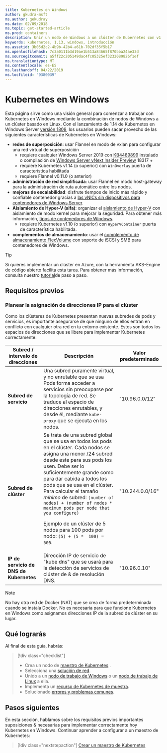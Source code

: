```yaml
---
title: Kubernetes en Windows
author: gkudra-msft
ms.author: gekudray
ms.date: 02/09/2018
ms.topic: get-started-article
ms.prod: containers
description: Unir un nodo de Windows a un clúster de Kubernetes con v1.13.
keywords: kubernetes, 1.13, windows, introducción
ms.assetid: 3b05d2c2-4b9b-42b4-a61b-702df35f5b17
ms.openlocfilehash: 7c3a0111b3d19ae1b513a84665f870bba24ae33d
ms.sourcegitcommit: a5ff22c205149dac4fc05325ef3232089826f1ef
ms.translationtype: MT
ms.contentlocale: es-ES
ms.lasthandoff: 04/22/2019
ms.locfileid: "9380039"
---
```

# <a name="kubernetes-on-windows"></a>Kubernetes en Windows

Esta página sirve como una visión general para comenzar a trabajar con Kubernetes en Windows mediante la combinación de nodos de Windows a un clúster basado en Linux. Con el lanzamiento de 1.14 de Kubernetes en Windows Server [versión 1809](https://docs.microsoft.com/en-us/windows-server/get-started/whats-new-in-windows-server-1809#container-networking-with-kubernetes), los usuarios pueden sacar provecho de las siguientes características de Kubernetes en Windows:

- **redes de superposición**: usar Flannel en modo de vxlan para configurar una red virtual de superposición
    - requiere cualquier Windows Server 2019 con [KB4489899](https://support.microsoft.com/en-us/help/4489899) instalado o compilación de [Windows Server vNext Insider Preview](https://blogs.windows.com/windowsexperience/tag/windows-insider-program/) 18317 +
    - requiere Kubernetes v1.14 (o superior) con `WinOverlay` puerta de característica habilitada
    - requiere Flannel v0.11.0 (o anterior)
- **administración de red simplificada**: usar Flannel en modo host-gateway para la administración de ruta automático entre los nodos.
- **mejoras de escalabilidad**: disfrute tiempos de inicio más rápido y confiable contenedor gracias a [las vNICs sin dispositivos para contenedores de Windows Server](https://blogs.technet.microsoft.com/networking/2018/04/27/network-start-up-and-performance-improvements-in-windows-10-spring-creators-update-and-windows-server-version-1803/).
- **Aislamiento de Hyper-V (alfa)**: organizar el [aislamiento de Hyper-V](https://kubernetes.io/docs/getting-started-guides/windows/#hyper-v-containers) con aislamiento de modo kernel para mejorar la seguridad. Para obtener más información, [tipos de contenedores de Windows](https://docs.microsoft.com/en-us/virtualization/windowscontainers/about/#windows-container-types).
    - requiere Kubernetes v1.10 (o superior) con `HyperVContainer` puerta de característica habilitada.
- **complementos de almacenamiento**: usar el [complemento de almacenamiento FlexVolume](https://github.com/Microsoft/K8s-Storage-Plugins) con soporte de iSCSI y SMB para contenedores de Windows.

>[!TIP]
>Si quieres implementar un clúster en Azure, con la herramienta AKS-Engine de código abierto facilita esta tarea. Para obtener más información, consulta nuestro [tutorial](https://github.com/Azure/aks-engine/blob/master/docs/topics/windows.md)de paso a paso.

## <a name="prerequisites"></a>Requisitos previos

### <a name="plan-ip-addressing-for-your-cluster"></a>Planear la asignación de direcciones IP para el clúster

<a name="definitions"></a>Como los clústeres de Kubernetes presentan nuevas subredes de pods y servicios, es importante asegurarse de que ninguno de ellos entran en conflicto con cualquier otra red en tu entorno existente. Estos son todos los espacios de direcciones que se libere para implementar Kubernetes correctamente:

| Subred / intervalo de direcciones | Descripción | Valor predeterminado |
| --------- | ------------- | ------------- |
| <a name="service-subnet-def"></a>**Subred de servicio** | Una subred puramente virtual, y no enrutable que se usa Pods forma acceder a servicios sin preocuparse por la topología de red. Se traduce al espacio de direcciones enrutables, y desde él, mediante `kube-proxy` que se ejecuta en los nodos. | "10.96.0.0/12" |
| <a name="cluster-subnet-def"></a>**Subred de clúster** |  Se trata de una subred global que se usa en todos los pods en el clúster. Cada nodos se asigna una menor /24 subred desde este para sus pods los usen. Debe ser lo suficientemente grande como para dar cabida a todos los pods que se usa en el clúster. Para calcular el tamaño *mínimo* de subred: `(number of nodes) + (number of nodes * maximum pods per node that you configure)` <p/>Ejemplo de un clúster de 5 nodos para 100 pods por nodo: `(5) + (5 *  100) = 505`.  | "10.244.0.0/16" |
| **IP de servicio de DNS de Kubernetes** | Dirección IP de servicio de "kube dns" que se usará para la detección de servicios de clúster de & de resolución DNS. | "10.96.0.10" |

> [!NOTE]
> No hay otra red de Docker (NAT) que se crea de forma predeterminada cuando se instala Docker. No es necesaria para que funcione Kubernetes en Windows como asignamos direcciones IP de la subred de clúster en su lugar.

## <a name="what-you-will-accomplish"></a>Qué lograrás

Al final de esta guía, habrás:

> [!div class="checklist"]
> * Crea un nodo de [maestro de Kubernetes](./creating-a-linux-master.md) .  
> * Selecciona una [solución de red](./network-topologies.md).  
> * Unido a un [nodo de trabajo de Windows](./joining-windows-workers.md) o un [nodo de trabajo de Linux](./joining-linux-workers.md) a ella.  
> * Implementa un [recurso de Kubernetes de muestra](./deploying-resources.md).  
> * Solucionado [errores y problemas comunes](./common-problems.md).

## <a name="next-steps"></a>Pasos siguientes

En esta sección, hablamos sobre los requisitos previos importantes suposiciones & necesarias para implementar correctamente hoy Kubernetes en Windows. Continuar aprender a configurar a un maestro de Kubernetes:

>[!div class="nextstepaction"]
>[Crear un maestro de Kubernetes](./creating-a-linux-master.md)